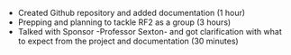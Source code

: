* Created Github repository and added documentation (1 hour)
* Prepping and planning to tackle RF2 as a group (3 hours)
* Talked with Sponsor -Professor Sexton- and got clarification with what to expect from the project and documentation (30 minutes)